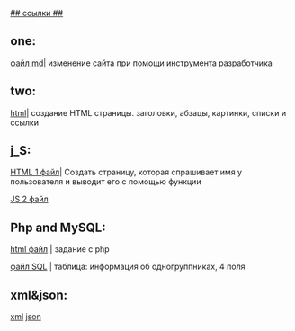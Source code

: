 [## ссылки ##](/homeWork/read.md)



## one:
[файл md](/homeWork/one/work.md)| изменение сайта при помощи инструмента разработчика

## two:
[html](/homeWork/two/work_2.html)| создание HTML страницы. заголовки, абзацы, картинки, списки и ссылки

## j_S:
[HTML 1 файл](/homeWork/J_S/DZ_1/work_01.html)| Создать страницу, которая спрашивает имя у пользователя и выводит его с помощью функции

[JS 2 файл](/homeWork/J_S/DZ_1/work1.js)

## Php and MySQL:

[html файл](/homeWork/Php_MySQL/cv.html) | задание с php


[файл SQL](/homeWork/Php_MySQL/queries.sql) | таблица: информация об одногруппниках, 4 поля

## xml&json:

[xml](/homeWork/xml%20and%20json/data.xml)
[json](/homeWork/xml%20and%20json/formatt.json)